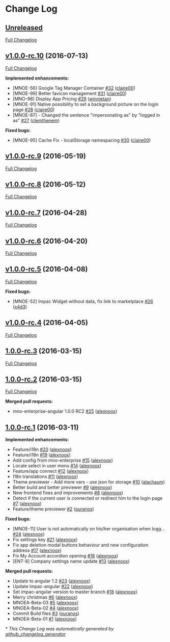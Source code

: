 # Change Log

## [Unreleased](https://github.com/maestrano/mno-enterprise-angular/tree/HEAD)

[Full Changelog](https://github.com/maestrano/mno-enterprise-angular/compare/v1.0.0-rc.10...HEAD)

## [v1.0.0-rc.10](https://github.com/maestrano/mno-enterprise-angular/tree/v1.0.0-rc.10) (2016-07-13)

[Full Changelog](https://github.com/maestrano/mno-enterprise-angular/compare/v1.0.0-rc.9...v1.0.0-rc.10)

**Implemented enhancements:**

- \[MNOE-56\] Google Tag Manager Container [\#32](https://github.com/maestrano/mno-enterprise-angular/pull/32) ([claire00](https://github.com/claire00))
- \[MNOE-99\] Better favicon management [\#31](https://github.com/maestrano/mno-enterprise-angular/pull/31) ([claire00](https://github.com/claire00))
- \[MNO-98\] Display App Pricing [\#29](https://github.com/maestrano/mno-enterprise-angular/pull/29) ([winnietan](https://github.com/winnietan))
- \[MNOE-91\] Native possibility to set a background picture on the login page [\#28](https://github.com/maestrano/mno-enterprise-angular/pull/28) ([claire00](https://github.com/claire00))
- \[MNOE-87\] - Changed the sentence "impersonating as" by "logged in as" [\#27](https://github.com/maestrano/mno-enterprise-angular/pull/27) ([clemthenem](https://github.com/clemthenem))

**Fixed bugs:**

- \[MNOE-95\] Cache Fix - localStorage namespacing [\#30](https://github.com/maestrano/mno-enterprise-angular/pull/30) ([claire00](https://github.com/claire00))

## [v1.0.0-rc.9](https://github.com/maestrano/mno-enterprise-angular/tree/v1.0.0-rc.9) (2016-05-19)
[Full Changelog](https://github.com/maestrano/mno-enterprise-angular/compare/v1.0.0-rc.8...v1.0.0-rc.9)

## [v1.0.0-rc.8](https://github.com/maestrano/mno-enterprise-angular/tree/v1.0.0-rc.8) (2016-05-12)
[Full Changelog](https://github.com/maestrano/mno-enterprise-angular/compare/v1.0.0-rc.7...v1.0.0-rc.8)

## [v1.0.0-rc.7](https://github.com/maestrano/mno-enterprise-angular/tree/v1.0.0-rc.7) (2016-04-28)
[Full Changelog](https://github.com/maestrano/mno-enterprise-angular/compare/v1.0.0-rc.6...v1.0.0-rc.7)

## [v1.0.0-rc.6](https://github.com/maestrano/mno-enterprise-angular/tree/v1.0.0-rc.6) (2016-04-20)
[Full Changelog](https://github.com/maestrano/mno-enterprise-angular/compare/v1.0.0-rc.5...v1.0.0-rc.6)

## [v1.0.0-rc.5](https://github.com/maestrano/mno-enterprise-angular/tree/v1.0.0-rc.5) (2016-04-08)
[Full Changelog](https://github.com/maestrano/mno-enterprise-angular/compare/v1.0.0-rc.4...v1.0.0-rc.5)

**Fixed bugs:**

- \[MNOE-52\] Impac Widget without data, fix link to marketplace [\#26](https://github.com/maestrano/mno-enterprise-angular/pull/26) ([x4d3](https://github.com/x4d3))

## [v1.0.0-rc.4](https://github.com/maestrano/mno-enterprise-angular/tree/v1.0.0-rc.4) (2016-04-05)
[Full Changelog](https://github.com/maestrano/mno-enterprise-angular/compare/1.0.0-rc.3...v1.0.0-rc.4)

## [1.0.0-rc.3](https://github.com/maestrano/mno-enterprise-angular/tree/1.0.0-rc.3) (2016-03-15)
[Full Changelog](https://github.com/maestrano/mno-enterprise-angular/compare/1.0.0-rc.2...1.0.0-rc.3)

## [1.0.0-rc.2](https://github.com/maestrano/mno-enterprise-angular/tree/1.0.0-rc.2) (2016-03-15)
[Full Changelog](https://github.com/maestrano/mno-enterprise-angular/compare/1.0.0-rc.1...1.0.0-rc.2)

**Merged pull requests:**

- mno-enterprise-angular 1.0.0 RC2 [\#25](https://github.com/maestrano/mno-enterprise-angular/pull/25) ([alexnoox](https://github.com/alexnoox))

## [1.0.0-rc.1](https://github.com/maestrano/mno-enterprise-angular/tree/1.0.0-rc.1) (2016-03-11)
**Implemented enhancements:**

- Feature/i18n [\#20](https://github.com/maestrano/mno-enterprise-angular/pull/20) ([alexnoox](https://github.com/alexnoox))
- Feature/i18n [\#19](https://github.com/maestrano/mno-enterprise-angular/pull/19) ([alexnoox](https://github.com/alexnoox))
- Add config from mno-enterprise [\#15](https://github.com/maestrano/mno-enterprise-angular/pull/15) ([alexnoox](https://github.com/alexnoox))
- Locale select in user menu [\#14](https://github.com/maestrano/mno-enterprise-angular/pull/14) ([alexnoox](https://github.com/alexnoox))
- Feature/app connect [\#12](https://github.com/maestrano/mno-enterprise-angular/pull/12) ([alexnoox](https://github.com/alexnoox))
- I18n translations [\#11](https://github.com/maestrano/mno-enterprise-angular/pull/11) ([alexnoox](https://github.com/alexnoox))
- Theme previewer - Add more vars - use json for storage [\#10](https://github.com/maestrano/mno-enterprise-angular/pull/10) ([alachaum](https://github.com/alachaum))
- Better build and better previewer [\#9](https://github.com/maestrano/mno-enterprise-angular/pull/9) ([alexnoox](https://github.com/alexnoox))
- New frontend fixes and improvements [\#8](https://github.com/maestrano/mno-enterprise-angular/pull/8) ([alexnoox](https://github.com/alexnoox))
- Detect if the current user is connected or redirect him to the login page [\#7](https://github.com/maestrano/mno-enterprise-angular/pull/7) ([alexnoox](https://github.com/alexnoox))
- Feature/theme previewer [\#2](https://github.com/maestrano/mno-enterprise-angular/pull/2) ([ouranos](https://github.com/ouranos))

**Fixed bugs:**

- \[MNOE-11\] User is not automatically on his/her organisation when logg… [\#24](https://github.com/maestrano/mno-enterprise-angular/pull/24) ([alexnoox](https://github.com/alexnoox))
- Fix settings key [\#21](https://github.com/maestrano/mno-enterprise-angular/pull/21) ([alexnoox](https://github.com/alexnoox))
- Fix app deletion modal buttons behaviour and new configuration address [\#17](https://github.com/maestrano/mno-enterprise-angular/pull/17) ([alexnoox](https://github.com/alexnoox))
- Fix My Account accordion opening [\#16](https://github.com/maestrano/mno-enterprise-angular/pull/16) ([alexnoox](https://github.com/alexnoox))
- \[ENT-8\] Company settings name update [\#13](https://github.com/maestrano/mno-enterprise-angular/pull/13) ([alexnoox](https://github.com/alexnoox))

**Merged pull requests:**

- Update to angular 1.2 [\#23](https://github.com/maestrano/mno-enterprise-angular/pull/23) ([alexnoox](https://github.com/alexnoox))
- Update impac-angular [\#22](https://github.com/maestrano/mno-enterprise-angular/pull/22) ([alexnoox](https://github.com/alexnoox))
- Set impac-angular version to master branch [\#18](https://github.com/maestrano/mno-enterprise-angular/pull/18) ([alexnoox](https://github.com/alexnoox))
- Merry christmas [\#6](https://github.com/maestrano/mno-enterprise-angular/pull/6) ([alexnoox](https://github.com/alexnoox))
- MNOEA-Beta-03 [\#5](https://github.com/maestrano/mno-enterprise-angular/pull/5) ([alexnoox](https://github.com/alexnoox))
- MNOEA-Beta-02 [\#4](https://github.com/maestrano/mno-enterprise-angular/pull/4) ([alexnoox](https://github.com/alexnoox))
- Commit Build files [\#3](https://github.com/maestrano/mno-enterprise-angular/pull/3) ([ouranos](https://github.com/ouranos))
- MNOEA-Beta-01 [\#1](https://github.com/maestrano/mno-enterprise-angular/pull/1) ([alexnoox](https://github.com/alexnoox))



\* *This Change Log was automatically generated by [github_changelog_generator](https://github.com/skywinder/Github-Changelog-Generator)*
